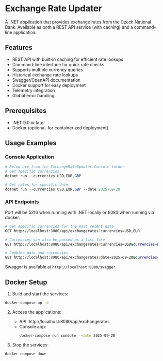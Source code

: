 # Exchange Rate Updater

A .NET application that provides exchange rates from the Czech National Bank. Available as both a REST API service (with caching) and a command-line application.

## Features

- REST API with built-in caching for efficient rate lookups
- Command-line interface for quick rate checks
- Supports multiple currency queries
- Historical exchange rate lookups
- Swagger/OpenAPI documentation
- Docker support for easy deployment
- Telemetry integration
- Global error handling

## Prerequisites

- .NET 9.0 or later
- Docker (optional, for containerized deployment)

## Usage Examples

### Console Application

```powershell
# Below are from the ExchangeRateUpdater.Console folder 
# Get specific currencies
dotnet run --currencies USD,EUR,GBP

# Get rates for specific date
dotnet run --currencies USD,EUR,GBP --date 2025-09-28

```

### API Endpoints

Port will be 5216 when running with .NET locally or 8080 when running via docker.

```bash
# Get specific currencies for the most recent date
GET http://localhost:8080/api/exchangerates?currencies=USD,EUR

# Currencies can also be passed as a list like
GET http://localhost:8080/api/exchangerates?currencies=USD&currencies=EUR&date=2025-09-28

# Combine date and currencies
GET http://localhost:8080/api/exchangerates?date=2025-09-28&currencies=USD,EUR
```

Swagger is available at `http://localhost:8080/swagger`.

## Docker Setup

1. Build and start the services:
```bash
docker-compose up -d
```

2. Access the applications:
   - API: http://localhost:8080/api/exchangerates
   - Console app: 
     ```bash
     docker-compose run console --date 2025-09-28
     ```

3. Stop the services:
```bash
docker-compose down
```
